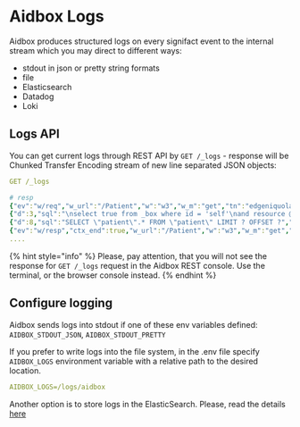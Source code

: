 # Aidbox Logs

Aidbox produces structured logs on every signifact event to the internal stream which you may direct to different ways:
- stdout in json or pretty string formats
- file
- Elasticsearch
- Datadog
- Loki

## Logs API

You can get current logs through REST API by `GET /_logs`  - response will be  Chunked Transfer Encoding stream of new line separated JSON objects:

```yaml
GET /_logs

# resp
{"ev":"w/req","w_url":"/Patient","w":"w3","w_m":"get","tn":"edgeniquola","ts":"2019-04-18T13:35:43Z","w_addr":"83.243.75.14, 35.244.249.127","ctx":"d0625fcf-f1a7-4b78-bbdf-b4ec87b6fb57","w_qs":null}
{"d":3,"sql":"\nselect true from _box where id = 'self'\nand resource @>\njsonb_build_object(\n  'participant',\n  jsonb_build_array(json_build_object('user', json_build_object('id', ?::text )))\n) ","db_prm":["github-32066"],"ts":"2019-04-18T13:35:43Z","w":"w3","ev":"db/q","tn":"edgeniquola","ctx":"d0625fcf-f1a7-4b78-bbdf-b4ec87b6fb57"}
{"d":8,"sql":"SELECT \"patient\".* FROM \"patient\" LIMIT ? OFFSET ?","db_prm":["100","0"],"ts":"2019-04-18T13:35:43Z","w":"w3","ev":"db/q","tn":"edgeniquola","ctx":"d0625fcf-f1a7-4b78-bbdf-b4ec87b6fb57"}
{"ev":"w/resp","ctx_end":true,"w_url":"/Patient","w":"w3","w_m":"get","tn":"edgeniquola","ts":"2019-04-18T13:35:43Z","d":15,"w_st":200,"ctx":"d0625fcf-f1a7-4b78-bbdf-b4ec87b6fb57"}
....
```

{% hint style="info" %}
Please, pay attention, that you will not see the response for `GET /_logs` request in the Aidbox REST console. Use the terminal, or the browser console instead.
{% endhint %}

## Configure logging

Aidbox sends logs into stdout if one of these env variables defined: `AIDBOX_STDOUT_JSON`, `AIDBOX_STDOUT_PRETTY`

If you prefer to write logs into the file system,  in the .env file specify `AIDBOX_LOGS` environment variable with a relative path to the desired location.

```yaml
AIDBOX_LOGS=/logs/aidbox
```

Another option is to store logs in the ElasticSearch. Please, read the details [here ](https://docs.aidbox.app/app-development-guides/receive-logs-from-your-app/elastic-logs-and-monitoring-integration)

